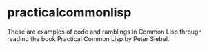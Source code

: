 practicalcommonlisp
===================

These are examples of code and ramblings in Common Lisp through reading the book Practical Common Lisp by Peter Siebel.
